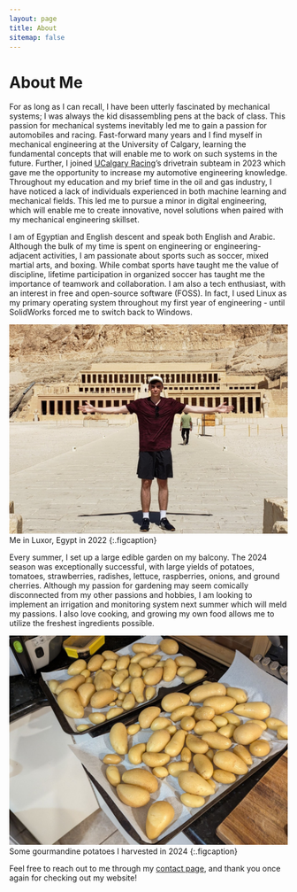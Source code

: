 ```yaml
---
layout: page
title: About
sitemap: false
---
```


# About Me
For as long as I can recall, I have been utterly fascinated by mechanical systems; I was always the kid disassembling pens at the back of class. This passion for mechanical systems inevitably led me to gain a passion for automobiles and racing. Fast-forward many years and I find myself in mechanical engineering at the University of Calgary, learning the fundamental concepts that will enable me to work on such systems in the future. Further, I joined [UCalgary Racing](https://bre-group.ca/)’s drivetrain subteam in 2023 which gave me the opportunity to increase my automotive engineering knowledge. Throughout my education and my brief time in the oil and gas industry, I have noticed a lack of individuals experienced in both machine learning and mechanical fields. This led me to pursue a minor in digital engineering, which will enable me to create innovative, novel solutions when paired with my mechanical engineering skillset.

I am of Egyptian and English descent and speak both English and Arabic. Although the bulk of my time is spent on engineering or engineering-adjacent activities, I am passionate about sports such as soccer, mixed martial arts, and boxing. While combat sports have taught me the value of discipline, lifetime participation in organized soccer has taught me the importance of teamwork and collaboration. I am also a tech enthusiast, with an interest in free and open-source software (FOSS). In fact, I used Linux as my primary operating system throughout my first year of engineering - until SolidWorks forced me to switch back to Windows.

![Mount view](\assets\img\about\egypt.jpg)
Me in Luxor, Egypt in 2022
{:.figcaption}

Every summer, I set up a large edible garden on my balcony. The 2024 season was exceptionally successful, with large yields of potatoes, tomatoes, strawberries, radishes, lettuce, raspberries, onions, and ground cherries. Although my passion for gardening may seem comically disconnected from my other passions and hobbies, I am looking to implement an irrigation and monitoring system next summer which will meld my passions. I also love cooking, and growing my own food allows me to utilize the freshest ingredients possible.

![Mount view](\assets\img\about\potatoes.jpg)
Some gourmandine potatoes I harvested in 2024
{:.figcaption}

Feel free to reach out to me through my [contact page](https://noahkae.com/contact), and thank you once again for checking out my website!

